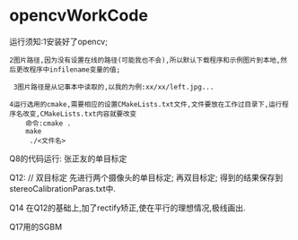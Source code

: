 # opencvWorkCode
  
 运行须知:1安装好了opencv;
 
 	2图片路径,因为没有设置在线的路径(可能我也不会),所以默认下载程序和示例图片到本地,然后更改程序中infilename变量的值;
 
	 3图片路径是从记事本中读取的,以我的为例:xx/xx/left.jpg...
 
 	4运行选用的cmake,需要相应的设置CMakeLists.txt文件,文件要放在工作过目录下,运行程序名改变,CMakeLists.txt内容就要改变
 		命令:cmake .
		make
		 ./<文件名>
	 

Q8的代码运行:
  张正友的单目标定
 
 
 Q12:
// 双目标定
 先进行两个摄像头的单目标定;
 再双目标定;
 得到的结果保存到stereoCalibrationParas.txt中.
 
 Q14
 在Q12的基础上,加了rectify矫正,使在平行的理想情况,极线画出.
 
 Q17用的SGBM
